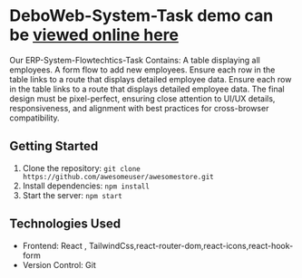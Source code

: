 # DeboWeb-System-Task demo can be [viewed online here](https://erp-system-flowtechtics-task.vercel.app/)

Our ERP-System-Flowtechtics-Task Contains:
A table displaying all employees.
A form flow to add new employees.
Ensure each row in the table links to a route that displays detailed employee data.
Ensure each row in the table links to a route that displays detailed employee data.
The final design must be pixel-perfect, ensuring close attention to UI/UX details, responsiveness, and alignment with best practices for cross-browser compatibility.

## Getting Started

1. Clone the repository: `git clone https://github.com/awesomeuser/awesomestore.git`
2. Install dependencies: `npm install`
3. Start the server: `npm start`

## Technologies Used

- Frontend: React , TailwindCss,react-router-dom,react-icons,react-hook-form
- Version Control: Git

